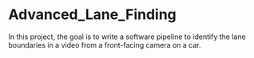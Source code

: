 # Advanced_Lane_Finding

In this project, the goal is to write a software pipeline to identify the lane boundaries in a video from a front-facing camera on a car. 
